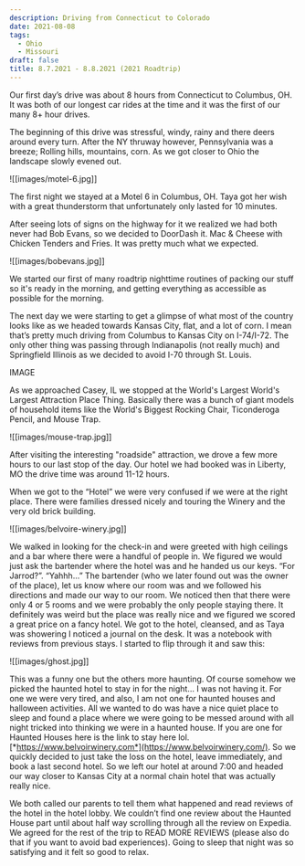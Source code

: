 ```yaml
---
description: Driving from Connecticut to Colorado
date: 2021-08-08
tags:
  - Ohio
  - Missouri
draft: false
title: 8.7.2021 - 8.8.2021 (2021 Roadtrip)
---
```

Our first day’s drive was about 8 hours from Connecticut to Columbus, OH. It was both of our longest car rides at the time and it was the first of our many 8+ hour drives. 

The beginning of this drive was stressful, windy, rainy and there deers around every turn. After the NY thruway however, Pennsylvania was a breeze; Rolling hills, mountains, corn. As we got closer to Ohio the landscape slowly evened out. 

![[images/motel-6.jpg]]

The first night we stayed at a Motel 6 in Columbus, OH. Taya got her wish with a great thunderstorm that unfortunately only lasted for 10 minutes. 

After seeing lots of signs on the highway for it we realized we had both never had Bob Evans, so we decided to DoorDash it. Mac & Cheese with Chicken Tenders and Fries. It was pretty much what we expected.

![[images/bobevans.jpg]]

We started our first of many roadtrip nighttime routines of packing our stuff so it's ready in the morning, and getting everything as accessible as possible for the morning.

The next day we were starting to get a glimpse of what most of the country looks like as we headed towards Kansas City, flat, and a lot of corn. I mean that’s pretty much driving from Columbus to Kansas City on I-74/I-72. The only other thing was passing through Indianapolis (not really much) and Springfield Illinois as we decided to avoid I-70 through St. Louis.

IMAGE

As we approached Casey, IL we stopped at the World's Largest World's Largest Attraction Place Thing. Basically there was a bunch of giant models of household items like the World's Biggest Rocking Chair, Ticonderoga Pencil, and Mouse Trap.

![[images/mouse-trap.jpg]]

After visiting the interesting "roadside" attraction, we drove a few more hours to our last stop of the day. Our hotel we had booked was in Liberty, MO the drive time was around 11-12 hours.

When we got to the “Hotel” we were very confused if we were at the right place. There were families dressed nicely and touring the Winery and the very old brick building. 

![[images/belvoire-winery.jpg]]

We walked in looking for the check-in and were greeted with high ceilings and a bar where there were a handful of people in. We figured we would just ask the bartender where the hotel was and he handed us our keys. “For Jarrod?”. “Yahhh...” The bartender (who we later found out was the owner of the place), let us know where our room was and we followed his directions and made our way to our room. We noticed then that there were only 4 or 5 rooms and we were probably the only people staying there. It definitely was weird but the place was really nice and we figured we scored a great price on a fancy hotel. We got to the hotel, cleansed, and as Taya was showering I noticed a journal on the desk. It was a notebook with reviews from previous stays. I started to flip through it and saw this: 

![[images/ghost.jpg]]

This was a funny one but the others more haunting. Of course somehow we picked the haunted hotel to stay in for the night… I was not having it. For one we were very tired, and also, I am not one for haunted houses and halloween activities. All we wanted to do was have a nice quiet place to sleep and found a place where we were going to be messed around with all night tricked into thinking we were in a haunted house. If you are one for Haunted Houses here is the link to stay here lol. [*https://www.belvoirwinery.com*](https://www.belvoirwinery.com/). So we quickly decided to just take the loss on the hotel, leave immediately, and book a last second hotel. So we left our hotel at around 7:00 and headed our way closer to Kansas City at a normal chain hotel that was actually really nice. 

We both called our parents to tell them what happened and read reviews of the hotel in the hotel lobby. We couldn’t find one review about the Haunted House part until about half way scrolling through all the review on Expedia. We agreed for the rest of the trip to READ MORE REVIEWS (please also do that if you want to avoid bad experiences). Going to sleep that night was so satisfying and it felt so good to relax.